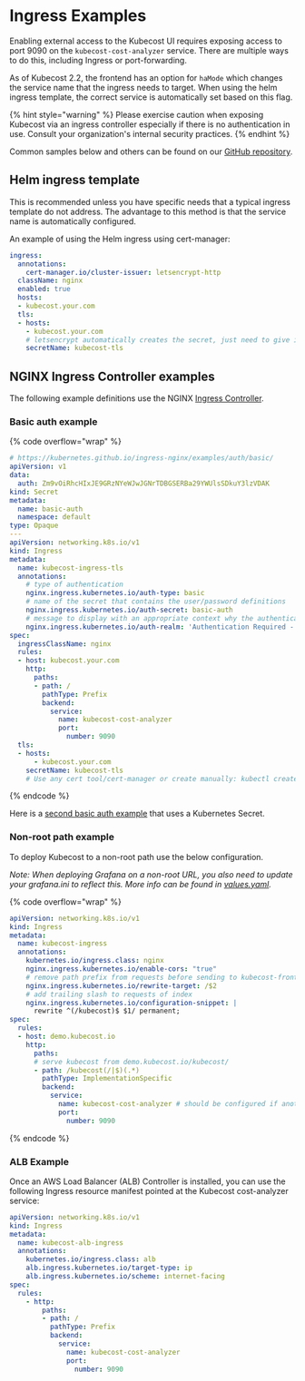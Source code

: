 # Ingress Examples

Enabling external access to the Kubecost UI requires exposing access to port 9090 on the `kubecost-cost-analyzer` service. There are multiple ways to do this, including Ingress or port-forwarding.

As of Kubecost 2.2, the frontend has an option for `haMode` which changes the service name that the ingress needs to target. When using the helm ingress template, the correct service is automatically set based on this flag.

{% hint style="warning" %}
Please exercise caution when exposing Kubecost via an ingress controller especially if there is no authentication in use. Consult your organization's internal security practices.
{% endhint %}

Common samples below and others can be found on our [GitHub repository](https://github.com/kubecost/poc-common-configurations/tree/main/ingress-examples).

## Helm ingress template

This is recommended unless you have specific needs that a typical ingress template do not address. The advantage to this method is that the service name is automatically configured.

An example of using the Helm ingress using cert-manager:

```yaml
ingress:
  annotations:
    cert-manager.io/cluster-issuer: letsencrypt-http
  className: nginx
  enabled: true
  hosts:
  - kubecost.your.com
  tls:
  - hosts:
    - kubecost.your.com
    # letsencrypt automatically creates the secret, just need to give it a name:
    secretName: kubecost-tls
```

## NGINX Ingress Controller examples

The following example definitions use the NGINX [Ingress Controller](https://kubernetes.io/docs/concepts/services-networking/ingress-controllers/).

### Basic auth example

{% code overflow="wrap" %}
```yaml
# https://kubernetes.github.io/ingress-nginx/examples/auth/basic/
apiVersion: v1
data:
  auth: Zm9vOiRhcHIxJE9GRzNYeWJwJGNrTDBGSERBa29YWUlsSDkuY3lzVDAK
kind: Secret
metadata:
  name: basic-auth
  namespace: default
type: Opaque
---
apiVersion: networking.k8s.io/v1
kind: Ingress
metadata:
  name: kubecost-ingress-tls
  annotations:
    # type of authentication
    nginx.ingress.kubernetes.io/auth-type: basic
    # name of the secret that contains the user/password definitions
    nginx.ingress.kubernetes.io/auth-secret: basic-auth
    # message to display with an appropriate context why the authentication is required
    nginx.ingress.kubernetes.io/auth-realm: 'Authentication Required - kubecost'
spec:
  ingressClassName: nginx
  rules:
  - host: kubecost.your.com
    http:
      paths:
      - path: /
        pathType: Prefix
        backend:
          service:
            name: kubecost-cost-analyzer
            port:
              number: 9090
  tls:
  - hosts:
      - kubecost.your.com
    secretName: kubecost-tls
    # Use any cert tool/cert-manager or create manually: kubectl create secret tls kubecost-tls --cert /etc/letsencrypt/live/kubecost.your.com/fullchain.pem --key /etc/letsencrypt/live/kubecost.your.com/privkey.pem
```
{% endcode %}

Here is a [second basic auth example](https://kubernetes.github.io/ingress-nginx/examples/auth/basic/) that uses a Kubernetes Secret.

### Non-root path example

To deploy Kubecost to a non-root path use the below configuration.&#x20;

_Note: When deploying Grafana on a non-root URL, you also need to update your grafana.ini to reflect this. More info can be found in_ [_values.yaml_](https://github.com/kubecost/cost-analyzer-helm-chart/blob/cae42c28e12ecf8f1ad13ee17be8ce6633380b96/cost-analyzer/values.yaml#L335-L339)_._

{% code overflow="wrap" %}
```yaml
apiVersion: networking.k8s.io/v1
kind: Ingress
metadata:
  name: kubecost-ingress
  annotations:
    kubernetes.io/ingress.class: nginx
    nginx.ingress.kubernetes.io/enable-cors: "true"
    # remove path prefix from requests before sending to kubecost-frontend
    nginx.ingress.kubernetes.io/rewrite-target: /$2
    # add trailing slash to requests of index
    nginx.ingress.kubernetes.io/configuration-snippet: |
      rewrite ^(/kubecost)$ $1/ permanent;
spec:
  rules:
  - host: demo.kubecost.io
    http:
      paths:
      # serve kubecost from demo.kubecost.io/kubecost/
      - path: /kubecost(/|$)(.*)
        pathType: ImplementationSpecific
        backend:
          service:
            name: kubecost-cost-analyzer # should be configured if another helm name or service address is used
            port:
              number: 9090
```
{% endcode %}

### ALB Example

Once an AWS Load Balancer (ALB) Controller is installed, you can use the following Ingress resource manifest pointed at the Kubecost cost-analyzer service:

```yaml
apiVersion: networking.k8s.io/v1
kind: Ingress
metadata:
  name: kubecost-alb-ingress
  annotations:
    kubernetes.io/ingress.class: alb
    alb.ingress.kubernetes.io/target-type: ip
    alb.ingress.kubernetes.io/scheme: internet-facing
spec:
  rules:
    - http:
        paths:
        - path: /
          pathType: Prefix
          backend:
            service:
              name: kubecost-cost-analyzer
              port:
                number: 9090
```
